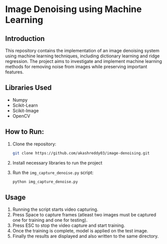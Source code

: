 # Image Denoising using Machine Learning

## Introduction

This repository contains the implementation of an image denoising system using machine learning techniques, including dictionary learning and ridge regression. The project aims to investigate and implement machine learning methods for removing noise from images while preserving important features.

## Libraries Used
- Numpy
- Scikit-Learn
- Scikit-Image
- OpenCV

## How to Run:

1. Clone the repository:

    ```sh
    git clone https://github.com/akashreddy03/image-denoising.git
    ```

2. Install necessary libraries to run the project

3. Run the `img_capture_denoise.py` script:

    ```sh
    python img_capture_denoise.py
    ```

## Usage

1. Running the script starts video capturing.
2. Press Space to capture frames (atleast two images must be captured one for training and one for testing).
3. Press ESC to stop the video capture and start training.
4. Once the training is complete, model is applied on the test image.
5. Finally the results are displayed and also written to the same directory.

